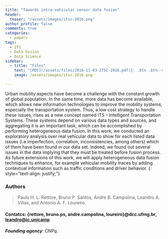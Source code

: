 ```yaml
---
title: "Towards intra-vehicular sensor data fusion"
header:
  teaser: "/assets/images/itsc-2016.png"
author_profile: false
comments: true
categories:
  - papers
tags:
  - ITS
  - Data Fusion
  - Data Science
sidebar:
  - title: "Files"
    text: "[PDF](/assets/files/2016-11-03-ITSC-2016.pdf){: .btn .btn--success} [IEEE](/assets/files/2016-11-3-ITSC-2016.pdf){: .btn} [Talk](#){: .btn .btn--info}"
    image: /assets/images/itsc-2016.png

---
```


Urban mobility aspects have become a challenge with the constant growth of global population. In the same time, more data has become available, which allows new information technologies to improve the mobility systems, especially the transportation system. Thus, a low cost strategy to handle these issues, rises as a new concept named ITS – Intelligent Transportation Systems. These systems depend on various data types and sources, and aggregating it is an important task, which can be accomplished by performing heterogeneous data fusion. In this work, we conducted an exploratory analysis over real vehicular data to show for each listed data issues (i.e imperfection, correlation, inconsistencies, among others) which of them have been found in our data set. Indeed, we found out several issues in the data implying that they must be treated before fusion process. As future extensions of this work, we will apply heterogeneous data fusion techniques to enhance, for example vehicular mobility traces by adding contextual information such as traffic conditions and driver behavior.
{: style="text-align: justify;"}

### Authors
> Paulo H. L. Rettore, Bruno P. Santos, Andre B. Campolina, Leandro A. Villas, and Antonio A. F. Loureiro.

#### Contatcs: {rettore, bruno.ps, andre.campolina, loureiro}@dcc.ufmg.br, leandro@ic.unicamp

###### **Founding agency**: CNPq.
